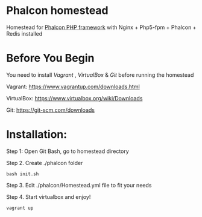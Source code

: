 # Phalcon homestead
Homestead for [Phalcon PHP framework](https://phalconphp.com/en/) with Nginx + Php5-fpm + Phalcon + Redis installed

# Before You Begin
You need to install _Vagrant_ , _VirtualBox_ & _Git_ before running the homestead

Vagrant: https://www.vagrantup.com/downloads.html

VirtualBox: https://www.virtualbox.org/wiki/Downloads

Git: https://git-scm.com/downloads

# Installation:

Step 1: Open Git Bash, go to homestead directory

Step 2. Create ./phalcon folder
```
bash init.sh
```

Step 3. Edit ./phalcon/Homestead.yml file to fit your needs

Step 4. Start virtualbox  and enjoy!
```
vagrant up
```
